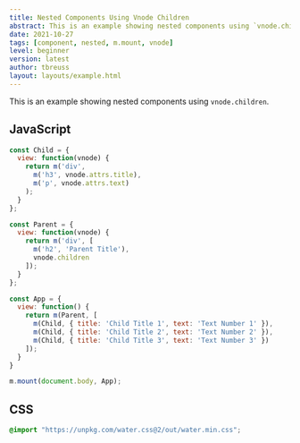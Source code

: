 ```yaml
---
title: Nested Components Using Vnode Children
abstract: This is an example showing nested components using `vnode.children`.
date: 2021-10-27
tags: [component, nested, m.mount, vnode]
level: beginner
version: latest
author: tbreuss
layout: layouts/example.html
---
```


This is an example showing nested components using `vnode.children`.

## JavaScript

~~~js
const Child = {
  view: function(vnode) {
    return m('div',
      m('h3', vnode.attrs.title),
      m('p', vnode.attrs.text)
    );
  }
};

const Parent = {
  view: function(vnode) {
    return m('div', [
      m('h2', 'Parent Title'),
      vnode.children
    ]);
  }
};

const App = {
  view: function() {
    return m(Parent, [
      m(Child, { title: 'Child Title 1', text: 'Text Number 1' }),
      m(Child, { title: 'Child Title 2', text: 'Text Number 2' }),
      m(Child, { title: 'Child Title 3', text: 'Text Number 3' })
    ]);
  }
}

m.mount(document.body, App);
~~~

## CSS

~~~css
@import "https://unpkg.com/water.css@2/out/water.min.css";
~~~
